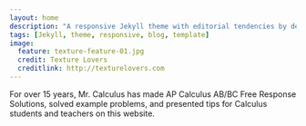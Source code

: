 ```yaml
---
layout: home
description: "A responsive Jekyll theme with editorial tendencies by designer Michael Rose."
tags: [Jekyll, theme, responsive, blog, template]
image:
  feature: texture-feature-01.jpg
  credit: Texture Lovers
  creditlink: http://texturelovers.com
---
```


For over 15 years, Mr. Calculus has made AP Calculus AB/BC Free Response Solutions, solved example problems, and presented tips for Calculus students and teachers on this website.